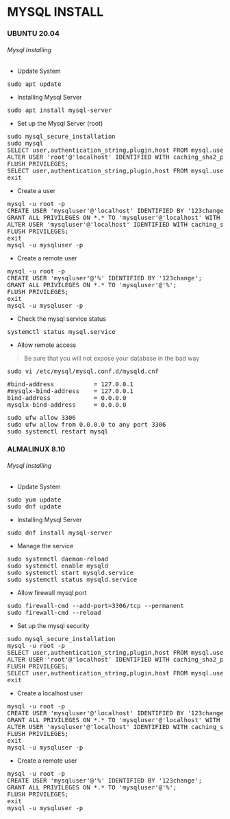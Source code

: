
# MYSQL INSTALL

### UBUNTU 20.04
	
###### Mysql Installing

- Update System

<pre>
sudo apt update
</pre>

- Installing Mysql Server

<pre>
sudo apt install mysql-server
</pre>

- Set up the Mysql Server (root)

<pre>
sudo mysql_secure_installation
sudo mysql
SELECT user,authentication_string,plugin,host FROM mysql.user;
ALTER USER 'root'@'localhost' IDENTIFIED WITH caching_sha2_password BY '123change';
FLUSH PRIVILEGES;
SELECT user,authentication_string,plugin,host FROM mysql.user;
exit
</pre>

- Create a user

<pre>
mysql -u root -p
CREATE USER 'mysqluser'@'localhost' IDENTIFIED BY '123change';
GRANT ALL PRIVILEGES ON *.* TO 'mysqluser'@'localhost' WITH GRANT OPTION;
ALTER USER 'mysqluser'@'localhost' IDENTIFIED WITH caching_sha2_password BY '123change';
FLUSH PRIVILEGES;
exit
mysql -u mysqluser -p
</pre>

- Create a remote user

<pre>
mysql -u root -p
CREATE USER 'mysqluser'@'%' IDENTIFIED BY '123change';
GRANT ALL PRIVILEGES ON *.* TO 'mysqluser'@'%';
FLUSH PRIVILEGES;
exit
mysql -u mysqluser -p
</pre>

- Check the mysql service status

<pre>
systemctl status mysql.service
</pre>

- Allow remote access

> Be sure that you will not expose your database in the bad way

<pre>
sudo vi /etc/mysql/mysql.conf.d/mysqld.cnf
</pre>

<pre>
#bind-address           = 127.0.0.1
#mysqlx-bind-address    = 127.0.0.1
bind-address            = 0.0.0.0
mysqlx-bind-address     = 0.0.0.0
</pre>

<pre>
sudo ufw allow 3306
sudo ufw allow from 0.0.0.0 to any port 3306
sudo systemctl restart mysql
</pre>

### ALMALINUX 8.10

###### Mysql Installing

- Update System

<pre>
sudo yum update
sudo dnf update
</pre>

- Installing Mysql Server

<pre>
sudo dnf install mysql-server
</pre>

- Manage the service

<pre>
sudo systemctl daemon-reload
sudo systemctl enable mysqld
sudo systemctl start mysqld.service
sudo systemctl status mysqld.service
</pre>

- Allow firewall mysql port

<pre>
sudo firewall-cmd --add-port=3306/tcp --permanent
sudo firewall-cmd --reload
</pre>

- Set up the mysql security

<pre>
sudo mysql_secure_installation
mysql -u root -p
SELECT user,authentication_string,plugin,host FROM mysql.user;
ALTER USER 'root'@'localhost' IDENTIFIED WITH caching_sha2_password BY '123change';
FLUSH PRIVILEGES;
SELECT user,authentication_string,plugin,host FROM mysql.user;
exit
</pre>

- Create a localhost user

<pre>
mysql -u root -p
CREATE USER 'mysqluser'@'localhost' IDENTIFIED BY '123change';
GRANT ALL PRIVILEGES ON *.* TO 'mysqluser'@'localhost' WITH GRANT OPTION;
ALTER USER 'mysqluser'@'localhost' IDENTIFIED WITH caching_sha2_password BY '123change';
FLUSH PRIVILEGES;
exit
mysql -u mysqluser -p
</pre>

- Create a remote user

<pre>
mysql -u root -p
CREATE USER 'mysqluser'@'%' IDENTIFIED BY '123change';
GRANT ALL PRIVILEGES ON *.* TO 'mysqluser'@'%';
FLUSH PRIVILEGES;
exit
mysql -u mysqluser -p
</pre>

